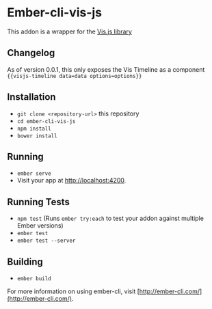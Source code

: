 # Ember-cli-vis-js

This addon is a wrapper for the [Vis.js library](https://github.com/almende/vis)

## Changelog
As of version 0.0.1, this only exposes the Vis Timeline as a component `{{visjs-timeline data=data options=options}}`


## Installation

* `git clone <repository-url>` this repository
* `cd ember-cli-vis-js`
* `npm install`
* `bower install`

## Running

* `ember serve`
* Visit your app at [http://localhost:4200](http://localhost:4200).

## Running Tests

* `npm test` (Runs `ember try:each` to test your addon against multiple Ember versions)
* `ember test`
* `ember test --server`

## Building

* `ember build`

For more information on using ember-cli, visit [http://ember-cli.com/](http://ember-cli.com/).

